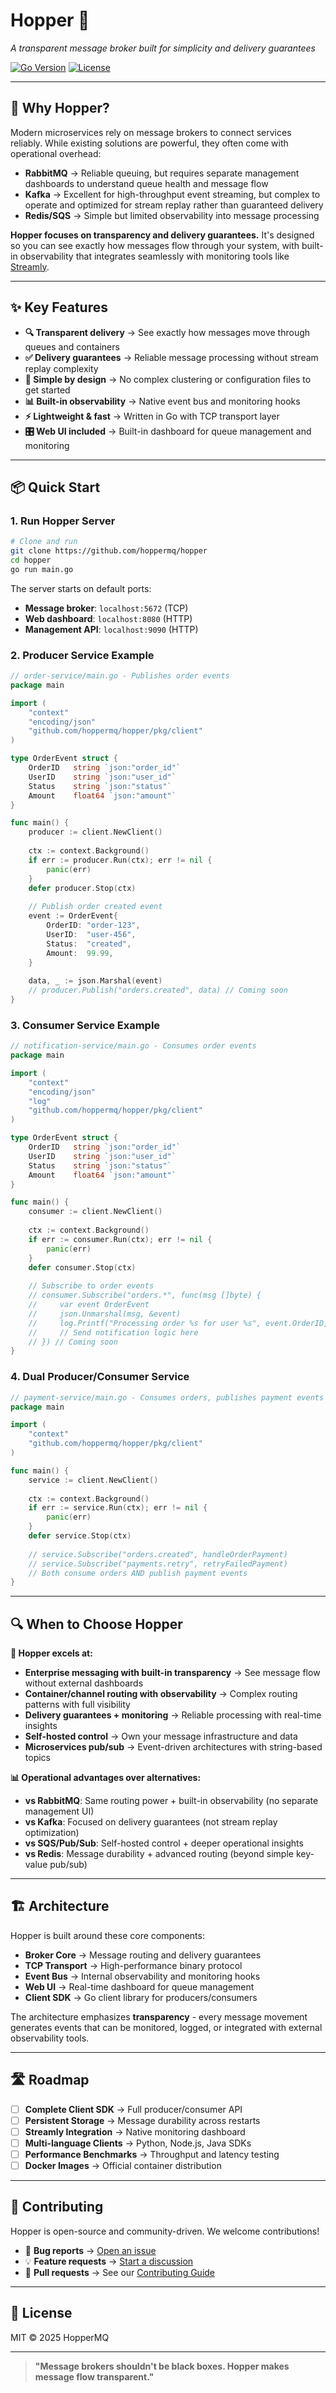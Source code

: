 # Hopper 🐇

*A transparent message broker built for simplicity and delivery guarantees*

[![Go Version](https://img.shields.io/badge/go-1.23.4-blue.svg)](https://golang.org)
[![License](https://img.shields.io/badge/license-MIT-green.svg)](LICENSE)

---

## 🚀 Why Hopper?

Modern microservices rely on message brokers to connect services reliably. While existing solutions are powerful, they often come with operational overhead:

- **RabbitMQ** → Reliable queuing, but requires separate management dashboards to understand queue health and message flow
- **Kafka** → Excellent for high-throughput event streaming, but complex to operate and optimized for stream replay rather than guaranteed delivery
- **Redis/SQS** → Simple but limited observability into message processing

**Hopper focuses on transparency and delivery guarantees.** It's designed so you can see exactly how messages flow through your system, with built-in observability that integrates seamlessly with monitoring tools like [Streamly](https://github.com/hoppermq/streamly).

---

## ✨ Key Features

- **🔍 Transparent delivery** → See exactly how messages move through queues and containers
- **✅ Delivery guarantees** → Reliable message processing without stream replay complexity  
- **🎯 Simple by design** → No complex clustering or configuration files to get started
- **📊 Built-in observability** → Native event bus and monitoring hooks
- **⚡ Lightweight & fast** → Written in Go with TCP transport layer
- **🎛️ Web UI included** → Built-in dashboard for queue management and monitoring

---

## 📦 Quick Start

### 1. Run Hopper Server

```bash
# Clone and run
git clone https://github.com/hoppermq/hopper
cd hopper
go run main.go
```

The server starts on default ports:
- **Message broker**: `localhost:5672` (TCP)
- **Web dashboard**: `localhost:8080` (HTTP)
- **Management API**: `localhost:9090` (HTTP)

### 2. Producer Service Example

```go
// order-service/main.go - Publishes order events
package main

import (
    "context"
    "encoding/json"
    "github.com/hoppermq/hopper/pkg/client"
)

type OrderEvent struct {
    OrderID   string `json:"order_id"`
    UserID    string `json:"user_id"`
    Status    string `json:"status"`
    Amount    float64 `json:"amount"`
}

func main() {
    producer := client.NewClient()
    
    ctx := context.Background()
    if err := producer.Run(ctx); err != nil {
        panic(err)
    }
    defer producer.Stop(ctx)
    
    // Publish order created event
    event := OrderEvent{
        OrderID: "order-123",
        UserID:  "user-456", 
        Status:  "created",
        Amount:  99.99,
    }
    
    data, _ := json.Marshal(event)
    // producer.Publish("orders.created", data) // Coming soon
}
```

### 3. Consumer Service Example

```go
// notification-service/main.go - Consumes order events
package main

import (
    "context"
    "encoding/json"
    "log"
    "github.com/hoppermq/hopper/pkg/client"
)

type OrderEvent struct {
    OrderID   string `json:"order_id"`
    UserID    string `json:"user_id"`
    Status    string `json:"status"`
    Amount    float64 `json:"amount"`
}

func main() {
    consumer := client.NewClient()
    
    ctx := context.Background()
    if err := consumer.Run(ctx); err != nil {
        panic(err)
    }
    defer consumer.Stop(ctx)
    
    // Subscribe to order events
    // consumer.Subscribe("orders.*", func(msg []byte) {
    //     var event OrderEvent
    //     json.Unmarshal(msg, &event)
    //     log.Printf("Processing order %s for user %s", event.OrderID, event.UserID)
    //     // Send notification logic here
    // }) // Coming soon
}
```

### 4. Dual Producer/Consumer Service

```go
// payment-service/main.go - Consumes orders, publishes payment events
package main

import (
    "context"
    "github.com/hoppermq/hopper/pkg/client"
)

func main() {
    service := client.NewClient()
    
    ctx := context.Background()
    if err := service.Run(ctx); err != nil {
        panic(err)
    }
    defer service.Stop(ctx)
    
    // service.Subscribe("orders.created", handleOrderPayment)
    // service.Subscribe("payments.retry", retryFailedPayment)
    // Both consume orders AND publish payment events
}
```

---

## 🔍 When to Choose Hopper

**🎯 Hopper excels at:**
- **Enterprise messaging with built-in transparency** → See message flow without external dashboards
- **Container/channel routing with observability** → Complex routing patterns with full visibility
- **Delivery guarantees + monitoring** → Reliable processing with real-time insights
- **Self-hosted control** → Own your message infrastructure and data
- **Microservices pub/sub** → Event-driven architectures with string-based topics

**📊 Operational advantages over alternatives:**
- **vs RabbitMQ**: Same routing power + built-in observability (no separate management UI)
- **vs Kafka**: Focused on delivery guarantees (not stream replay optimization)
- **vs SQS/Pub/Sub**: Self-hosted control + deeper operational insights
- **vs Redis**: Message durability + advanced routing (beyond simple key-value pub/sub)

---

## 🏗️ Architecture

Hopper is built around these core components:

- **Broker Core** → Message routing and delivery guarantees
- **TCP Transport** → High-performance binary protocol  
- **Event Bus** → Internal observability and monitoring hooks
- **Web UI** → Real-time dashboard for queue management
- **Client SDK** → Go client library for producers/consumers

The architecture emphasizes **transparency** - every message movement generates events that can be monitored, logged, or integrated with external observability tools.

---

## 🛣️ Roadmap

- [ ] **Complete Client SDK** → Full producer/consumer API
- [ ] **Persistent Storage** → Message durability across restarts  
- [ ] **Streamly Integration** → Native monitoring dashboard
- [ ] **Multi-language Clients** → Python, Node.js, Java SDKs
- [ ] **Performance Benchmarks** → Throughput and latency testing
- [ ] **Docker Images** → Official container distribution

---

## 🤝 Contributing

Hopper is open-source and community-driven. We welcome contributions!

- 🐛 **Bug reports** → [Open an issue](https://github.com/hoppermq/hopper/issues)
- 💡 **Feature requests** → [Start a discussion](https://github.com/hoppermq/hopper/discussions)  
- 🔧 **Pull requests** → See our [Contributing Guide](CONTRIBUTING.md)

---

## 📄 License

MIT © 2025 HopperMQ

---

> **"Message brokers shouldn't be black boxes. Hopper makes message flow transparent."**
